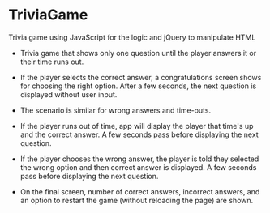 # TriviaGame
Trivia game using JavaScript for the logic and jQuery to manipulate HTML

* Trivia game that shows only one question until the player answers it or their time runs out.

* If the player selects the correct answer, a congratulations screen shows for choosing the right option. After a few seconds, the next question is displayed without user input.

* The scenario is similar for wrong answers and time-outs.

* If the player runs out of time, app will display the player that time's up and the correct answer. A few seconds pass before displaying the next question.

* If the player chooses the wrong answer, the player is told they selected the wrong option and then correct answer is displayed. A few seconds pass before displaying the next question.

* On the final screen, number of correct answers, incorrect answers, and an option to restart the game (without reloading the page) are shown.